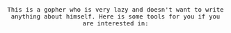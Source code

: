 <p align="center">
  <samp>
	This is a gopher who is very lazy and doesn't want to write anything about himself.
  </samp>
<samp>
	Here is some tools for you if you are interested in:
</samp>
</p>
